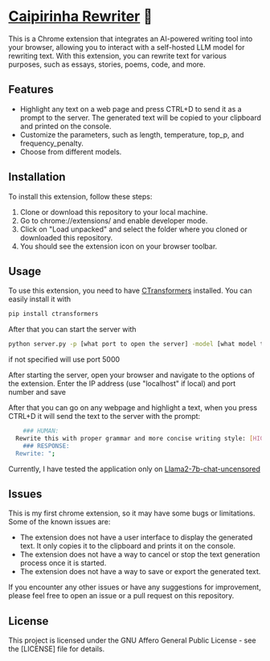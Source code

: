 # [Caipirinha Rewriter](https://github.com/bruno-1337/Caipirinha-Rewriter/) 🍹

This is a Chrome extension that integrates an AI-powered writing tool into your browser, allowing you to interact with a self-hosted LLM model for rewriting text. With this extension, you can rewrite text for various purposes, such as essays, stories, poems, code, and more.

## Features

- Highlight any text on a web page and press CTRL+D to send it as a prompt to the server. The generated text will be copied to your clipboard and printed on the console.
- Customize the parameters, such as length, temperature, top_p, and frequency_penalty.
- Choose from different models.

## Installation

To install this extension, follow these steps:

1. Clone or download this repository to your local machine.
2. Go to chrome://extensions/ and enable developer mode.
3. Click on "Load unpacked" and select the folder where you cloned or downloaded this repository.
4. You should see the extension icon on your browser toolbar.

## Usage

To use this extension, you need to have [CTransformers](https://github.com/marella/ctransformers) installed. You can easily install it with
```sh
pip install ctransformers
```
After that you can start the server with
```sh
python server.py -p [what port to open the server] -model [what model to load]
```
if not specified will use port 5000

After starting the server, open your browser and navigate to the options of the extension. 
Enter the IP address (use "localhost" if local) and port number and save

After that you can go on any webpage and highlight a text, when you press CTRL+D it will send the text to the server with the prompt:
```sh
	### HUMAN:
  Rewrite this with proper grammar and more concise writing style: [HIGHLIGHTED_TEXT]";
	### RESPONSE:
  Rewrite: ";
```
Currently, I have tested the application only on [Llama2-7b-chat-uncensored](https://huggingface.co/TheBloke/llama2_7b_chat_uncensored-GGML)

## Issues

This is my first chrome extension, so it may have some bugs or limitations. Some of the known issues are:

- The extension does not have a user interface to display the generated text. It only copies it to the clipboard and prints it on the console.
- The extension does not have a way to cancel or stop the text generation process once it is started.
- The extension does not have a way to save or export the generated text.

If you encounter any other issues or have any suggestions for improvement, please feel free to open an issue or a pull request on this repository.

## License

This project is licensed under the GNU Affero General Public License - see the [LICENSE] file for details.

